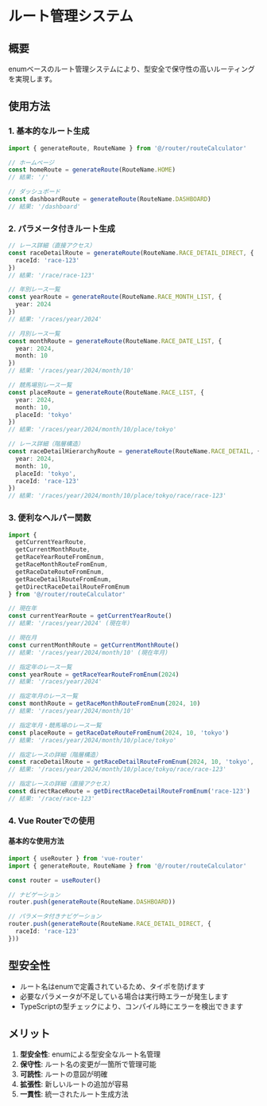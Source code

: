 # ルート管理システム

## 概要

enumベースのルート管理システムにより、型安全で保守性の高いルーティングを実現します。

## 使用方法

### 1. 基本的なルート生成

```typescript
import { generateRoute, RouteName } from '@/router/routeCalculator'

// ホームページ
const homeRoute = generateRoute(RouteName.HOME)
// 結果: '/'

// ダッシュボード
const dashboardRoute = generateRoute(RouteName.DASHBOARD)
// 結果: '/dashboard'
```

### 2. パラメータ付きルート生成

```typescript
// レース詳細（直接アクセス）
const raceDetailRoute = generateRoute(RouteName.RACE_DETAIL_DIRECT, {
  raceId: 'race-123'
})
// 結果: '/race/race-123'

// 年別レース一覧
const yearRoute = generateRoute(RouteName.RACE_MONTH_LIST, {
  year: 2024
})
// 結果: '/races/year/2024'

// 月別レース一覧
const monthRoute = generateRoute(RouteName.RACE_DATE_LIST, {
  year: 2024,
  month: 10
})
// 結果: '/races/year/2024/month/10'

// 競馬場別レース一覧
const placeRoute = generateRoute(RouteName.RACE_LIST, {
  year: 2024,
  month: 10,
  placeId: 'tokyo'
})
// 結果: '/races/year/2024/month/10/place/tokyo'

// レース詳細（階層構造）
const raceDetailHierarchyRoute = generateRoute(RouteName.RACE_DETAIL, {
  year: 2024,
  month: 10,
  placeId: 'tokyo',
  raceId: 'race-123'
})
// 結果: '/races/year/2024/month/10/place/tokyo/race/race-123'
```

### 3. 便利なヘルパー関数

```typescript
import { 
  getCurrentYearRoute,
  getCurrentMonthRoute,
  getRaceYearRouteFromEnum,
  getRaceMonthRouteFromEnum,
  getRaceDateRouteFromEnum,
  getRaceDetailRouteFromEnum,
  getDirectRaceDetailRouteFromEnum
} from '@/router/routeCalculator'

// 現在年
const currentYearRoute = getCurrentYearRoute()
// 結果: '/races/year/2024' (現在年)

// 現在月
const currentMonthRoute = getCurrentMonthRoute()
// 結果: '/races/year/2024/month/10' (現在年月)

// 指定年のレース一覧
const yearRoute = getRaceYearRouteFromEnum(2024)
// 結果: '/races/year/2024'

// 指定年月のレース一覧
const monthRoute = getRaceMonthRouteFromEnum(2024, 10)
// 結果: '/races/year/2024/month/10'

// 指定年月・競馬場のレース一覧
const placeRoute = getRaceDateRouteFromEnum(2024, 10, 'tokyo')
// 結果: '/races/year/2024/month/10/place/tokyo'

// 指定レースの詳細（階層構造）
const raceDetailRoute = getRaceDetailRouteFromEnum(2024, 10, 'tokyo', 'race-123')
// 結果: '/races/year/2024/month/10/place/tokyo/race/race-123'

// 指定レースの詳細（直接アクセス）
const directRaceRoute = getDirectRaceDetailRouteFromEnum('race-123')
// 結果: '/race/race-123'
```

### 4. Vue Routerでの使用

#### 基本的な使用方法
```typescript
import { useRouter } from 'vue-router'
import { generateRoute, RouteName } from '@/router/routeCalculator'

const router = useRouter()

// ナビゲーション
router.push(generateRoute(RouteName.DASHBOARD))

// パラメータ付きナビゲーション
router.push(generateRoute(RouteName.RACE_DETAIL_DIRECT, {
  raceId: 'race-123'
}))
```


## 型安全性

- ルート名はenumで定義されているため、タイポを防げます
- 必要なパラメータが不足している場合は実行時エラーが発生します
- TypeScriptの型チェックにより、コンパイル時にエラーを検出できます

## メリット

1. **型安全性**: enumによる型安全なルート名管理
2. **保守性**: ルート名の変更が一箇所で管理可能
3. **可読性**: ルートの意図が明確
4. **拡張性**: 新しいルートの追加が容易
5. **一貫性**: 統一されたルート生成方法
